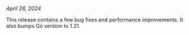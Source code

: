 *April 26, 2024*

This release contains a few bug fixes and performance improvements. It also
bumps Go version to 1.21.
